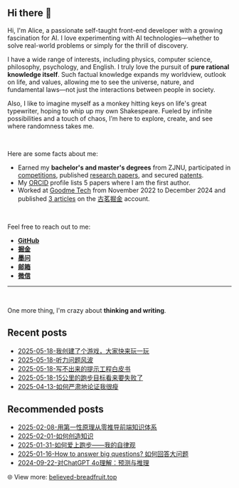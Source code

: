 ## Hi there 👋

Hi, I'm Alice, a passionate self-taught front-end developer with a growing fascination for AI. I love experimenting with AI technologies—whether to solve real-world problems or simply for the thrill of discovery.

I have a wide range of interests, including physics, computer science, philosophy, psychology, and English. I truly love the pursuit of **pure rational knowledge itself**. Such factual knowledge expands my worldview, outlook on life, and values, allowing me to see the universe, nature, and fundamental laws—not just the interactions between people in society.

Also, I like to imagine myself as a monkey hitting keys on life's great typewriter, hoping to whip up my own Shakespeare. Fueled by infinite possibilities and a touch of chaos, I’m here to explore, create, and see where randomness takes me.

<br/>

Here are some facts about me:

- Earned my **bachelor's and master's degrees** from ZJNU, participated in [competitions](https://www.google.com/search?q=%E6%B5%99%E6%B1%9F%E5%B8%88%E8%8C%83%E5%A4%A7%E5%AD%A6++%2B%E5%85%B0%E7%87%95%E5%B9%B3&num=10&newwindow=1&sca_esv=b04edf4c6777ddf8&ei=vIjIZ6SCKfuVjuMP9rGByAQ&ved=0ahUKEwik0MPDuvOLAxX7imMGHfZYAEkQ4dUDCBA&uact=5&oq=%E6%B5%99%E6%B1%9F%E5%B8%88%E8%8C%83%E5%A4%A7%E5%AD%A6++%2B%E5%85%B0%E7%87%95%E5%B9%B3&gs_lp=Egxnd3Mtd2l6LXNlcnAiHua1meaxn-W4iOiMg-Wkp-WtpiAgK-WFsOeHleW5s0iICFDsBVjsBXABeACQAQCYAZEBoAGRAaoBAzAuMbgBA8gBAPgBAZgCAaACA8ICCBAAGLADGO8FwgILEAAYgAQYsAMYogSYAwCIBgGQBgWSBwExoAdX&sclient=gws-wiz-serp), published [research papers](https://www.bing.com/search?q=浙江师范大学+%22兰燕平%22&qs=n&form=QBRE&sp=-1&lq=0&pq=浙江师范大学+%22兰燕平%22&sc=1-12&sk=&cvid=E21EF061B50A470A9512B0DE06441D9A&ghsh=0&ghacc=0&ghpl=), and secured [patents](https://www.baidu.com/s?ie=utf-8&f=8&rsv_bp=1&tn=15007414_9_dg&wd=%E6%B5%99%E6%B1%9F%E5%B8%88%E8%8C%83%E5%A4%A7%E5%AD%A6%20%E5%85%B0%E7%87%95%E5%B9%B3&oq=%25E6%25B5%2599%25E6%25B1%259F%25E5%25B8%2588%25E8%258C%2583%25E5%25A4%25A7%25E5%25AD%25A6%2520%252B%25E5%2585%25B0%25E7%2587%2595%25E5%25B9%25B3&rsv_pq=f4eb7cc70008de08&rsv_t=6160P%2BNxvc6MeptEvYh%2Fwmb5kjzWrBcjIY8ljSRYVegn2fUxUuoUTPtTDad96gjt3Gat%2Fg&rqlang=cn&rsv_enter=1&rsv_dl=tb&rsv_btype=t&inputT=925&rsv_sug3=17&rsv_sug1=18&rsv_sug7=100&bs=%E6%B5%99%E6%B1%9F%E5%B8%88%E8%8C%83%E5%A4%A7%E5%AD%A6%20%2B%E5%85%B0%E7%87%95%E5%B9%B3).
- My [ORCID](https://orcid.org/0000-0002-8704-254X) profile lists 5 papers where I am the first author.
- Worked at [Goodme Tech](http://www.goodmecha.cn/) from November 2022 to December 2024 and published [3 articles](https://juejin.cn/post/7323436080312893476) on the [古茗掘金](https://juejin.cn/user/3233040624266695/) account.

<!-- [![lanyanping's GitHub stats](https://github-readme-stats.vercel.app/api?username=janice143&count_private=true&show_icons=true&theme=material-palenight)](https://github.com/anuraghazra/github-readme-stats) -->

<br/>

Feel free to reach out to me:

- **[GitHub](https://github.com/janice143)**  
- **[掘金](https://juejin.cn/user/2889962280982936)**
- **[墨问](../images/about/sharePeople.png)**  
- **[邮箱](mailto:lanyp_iaine@163.com)**  
- **[微信](../images/about/wechat.png)**

<!--
**janice143/janice143** is a ✨ _special_ ✨ repository because its `README.md` (this file) appears on your GitHub profile.

Here are some ideas to get you started:

- 🔭 I’m currently working on ...
- 🌱 I’m currently learning ...
- 👯 I’m looking to collaborate on ...
- 🤔 I’m looking for help with ...
- 💬 Ask me about ...
- 📫 How to reach me: ...
- 😄 Pronouns: ...
- ⚡ Fun fact: ...
-->

---

<br/>

One more thing, I'm crazy about **thinking and writing**.

## Recent posts
<!-- LATEST_BLOG_POSTS__START -->

- [2025-05-18-我创建了个游戏，大家快来玩一玩](https://www.believed-breadfruit.top/2025/05/18/2025-05-18-我创建了个游戏，大家快来玩一玩/)
- [2025-05-18-听力问题风波](https://www.believed-breadfruit.top/2025/05/18/2025-05-18-听力问题风波/)
- [2025-05-18-写不出来的提示工程白皮书](https://www.believed-breadfruit.top/2025/05/18/2025-05-18-写不出来的提示工程白皮书/)
- [2025-05-18-15公里的跑步目标看来要失败了](https://www.believed-breadfruit.top/2025/05/18/2025-05-18-15公里的跑步目标看来要失败了/)
- [2025-04-13-如何严肃地论证我很瘦](https://www.believed-breadfruit.top/2025/04/13/2025-04-13-如何严肃地论证我很瘦/)
<!-- LATEST_BLOG_POSTS__END -->
<!-- LATEST_BLOG_POSTS__END -->
<!-- LATEST_BLOG_POSTS__END -->
<!-- LATEST_BLOG_POSTS__END -->
<!-- LATEST_BLOG_POSTS__END -->
<!-- LATEST_BLOG_POSTS__END -->
<!-- LATEST_BLOG_POSTS__END -->
<!-- LATEST_BLOG_POSTS__END -->
<!-- LATEST_BLOG_POSTS__END -->
<!-- LATEST_BLOG_POSTS__END -->
<!-- LATEST_BLOG_POSTS__END -->
<!-- LATEST_BLOG_POSTS__END -->
<!-- LATEST_BLOG_POSTS__END -->
<!-- LATEST_BLOG_POSTS__END -->
<!-- LATEST_BLOG_POSTS__END -->
<!-- LATEST_BLOG_POSTS__END -->
<!-- LATEST_BLOG_POSTS__END -->
<!-- LATEST_BLOG_POSTS__END -->
<!-- LATEST_BLOG_POSTS__END -->
<!-- LATEST_BLOG_POSTS__END -->
<!-- LATEST_BLOG_POSTS__END -->
<!-- LATEST_BLOG_POSTS__END -->
<!-- LATEST_BLOG_POSTS__END -->
<!-- LATEST_BLOG_POSTS__END -->
<!-- LATEST_BLOG_POSTS__END -->
<!-- LATEST_BLOG_POSTS__END -->
<!-- LATEST_BLOG_POSTS__END -->
<!-- LATEST_BLOG_POSTS__END -->
<!-- LATEST_BLOG_POSTS__END -->

## Recommended posts

- [2025-02-08-用第一性原理从零推导前端知识体系](https://www.believed-breadfruit.top/2025/02/08/2025-02-08-%E7%94%A8%E7%AC%AC%E4%B8%80%E6%80%A7%E5%8E%9F%E7%90%86%E4%BB%8E%E9%9B%B6%E6%8E%A8%E5%AF%BC%E5%89%8D%E7%AB%AF%E7%9F%A5%E8%AF%86%E4%BD%93%E7%B3%BB/)
- [2025-02-01-如何创造知识](https://www.believed-breadfruit.top/2025/02/01/2025-02-01-%E5%A6%82%E4%BD%95%E5%88%9B%E9%80%A0%E7%9F%A5%E8%AF%86/)
- [2025-01-31-如何爱上跑步——我的自律观](https://www.believed-breadfruit.top/2025/01/31/2025-01-31-%E6%88%91%E7%9A%84%E8%87%AA%E5%BE%8B%E8%A7%82/)
- [2025-01-16-How to answer big questions? 如何回答大问题](https://www.believed-breadfruit.top/2025/01/16/2025-01-16-how-to-solve-big-questions-%E5%A6%82%E4%BD%95%E8%A7%A3%E5%86%B3%E5%A4%A7%E9%97%AE%E9%A2%98/)
- [2024-09-22-对ChatGPT 4o理解：预测与推理](https://www.believed-breadfruit.top/2024/09/22/2024-09-22-chatgpt-4o%E6%80%9D%E8%80%83%EF%BC%9A%E9%A2%84%E6%B5%8B%E4%B8%8E%E6%8E%A8%E7%90%86/)

:globe_with_meridians: View more: [believed-breadfruit.top](https://www.believed-breadfruit.top/)
